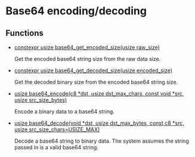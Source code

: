 # Base64 encoding/decoding
## Functions
* [constexpr usize base64_get_encoded_size(usize raw_size)](group___runtime_base64_1gaa0d5ab0bffe4d19bffec6e45286e35e4.md)

    Get the encoded base64 string size from the raw data size. 

* [constexpr usize base64_get_decoded_size(usize encoded_size)](group___runtime_base64_1ga0e46b91bd3c086745a6704a189fada6f.md)

    Get the decoded binary size from the encoded base64 string size. 

* [usize base64_encode(c8 *dst, usize dst_max_chars, const void *src, usize src_size_bytes)](group___runtime_base64_1ga3ab5e3157915500a7b4931d0b0426227.md)

    Encode a binary data to a base64 string. 

* [usize base64_decode(void *dst, usize dst_max_bytes, const c8 *src, usize src_size_chars=USIZE_MAX)](group___runtime_base64_1ga6c88e517c9ea423eff8d705041ee2d9a.md)

    Decode a base64 string to binary data. The system assumes the string passed in is a valid base64 string. 

